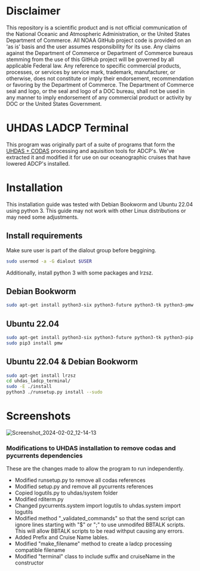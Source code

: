 Disclaimer
==========
This repository is a scientific product and is not official communication of the National Oceanic and
Atmospheric Administration, or the United States Department of Commerce. All NOAA GitHub project code is
provided on an ‘as is’ basis and the user assumes responsibility for its use. Any claims against the Department of
Commerce or Department of Commerce bureaus stemming from the use of this GitHub project will be governed
by all applicable Federal law. Any reference to specific commercial products, processes, or services by service
mark, trademark, manufacturer, or otherwise, does not constitute or imply their endorsement, recommendation or
favoring by the Department of Commerce. The Department of Commerce seal and logo, or the seal and logo of a
DOC bureau, shall not be used in any manner to imply endorsement of any commercial product or activity by
DOC or the United States Government.

# UHDAS LADCP Terminal 

This program was originally part of a suite of programs that form the [UHDAS + CODAS](https://currents.soest.hawaii.edu/uhdas_home/) processing and aquisition tools for ADCP's. We've extracted it and modified it for use on our oceanographic cruises that have lowered ADCP's installed.


# Installation
This installation guide was tested with Debian Bookworm and Ubuntu 22.04 using python 3. This guide may not work with other Linux distributions or may need some adjustments.

## Install requirements 
Make sure user is part of the dialout group before beggining. 

```bash
sudo usermod -a -G dialout $USER
```
Additionally, install python 3 with some packages and lrzsz.
## Debian Bookworm
```bash
sudo apt-get install python3-six python3-future python3-tk python3-pmw python3-numpy
```

## Ubuntu 22.04
```bash
sudo apt-get install python3-six python3-future python3-tk python3-pip python3-numpy
sudo pip3 install pmw
```

## Ubuntu 22.04 & Debian Bookworm
```bash
sudo apt-get install lrzsz
cd uhdas_ladcp_terminal/
sudo -E ./install
python3 ./runsetup.py install --sudo
```

# Screenshots

![Screenshot_2024-02-02_12-14-13](https://github.com/ExplodingTuna/uhdas_ladcp_terminal/assets/146979376/89f1556b-a4f9-42a2-90c3-bf0fd6c7fd68)



### Modifications to UHDAS installation to remove codas and pycurrents dependencies 
These are the changes made to allow the program to run independently.

- Modified runsetup.py to remove all codas references
- Modified setup.py and remove all pycurrents references
- Copied logutils.py to uhdas/system folder
- Modified rditerm.py
- Changed pycurrents.system import logutils to uhdas.system import logutils
- Modified method "_validated_commands" so that the send script can ignore lines starting with "$" or ";" to use unmodifed BBTALK scripts. This will allow BBTALK scripts to be read withput causing any errors.
- Added Prefix and Cruise Name lables.
- Modified "make_filename" method to create a ladcp processing compatible filename
- Modified "terminal" class to include suffix and cruiseName in the constructor





